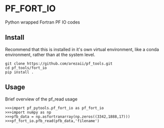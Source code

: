 # PF_FORT_IO

Python wrapped Fortran PF IO codes

## Install

Recommend that this is installed in it's own virtual environment, like a conda environment, rather than at the system level.

```
git clone https://github.com/arezaii/pf_tools.git
cd pf_tools/fort_io
pip install .
```

## Usage

Brief overview of the pf_read usage

```
>>>import pf_pytools.pf_fort_io as pf_fort_io
>>>import numpy as np
>>>pfb_data = np.asfortranarray(np.zeros((3342,1888,17)))
>>>pf_fort_io.pfb_read(pfb_data,'filename')
```

